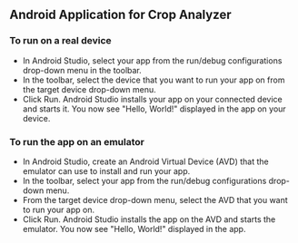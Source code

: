 ## Android Application for Crop Analyzer 

### To run on a real device

<ul>
<li>In Android Studio, select your app from the run/debug configurations drop-down menu in the toolbar.</li>
<li>In the toolbar, select the device that you want to run your app on from the target device drop-down menu.</li>
<li>Click Run. Android Studio installs your app on your connected device and starts it. You now see "Hello, World!" displayed in the app on your device.</li>
</ul>

### To run the app on an emulator

<ul>
<li>In Android Studio, create an Android Virtual Device (AVD) that the emulator can use to install and run your app.</li>
<li>In the toolbar, select your app from the run/debug configurations drop-down menu.</li>
<li>From the target device drop-down menu, select the AVD that you want to run your app on.</li>
<li>Click Run. Android Studio installs the app on the AVD and starts the emulator. You now see "Hello, World!" displayed in the app.</li>
</ul>
